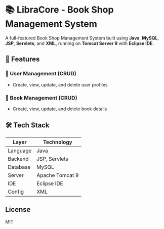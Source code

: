 # 📚 LibraCore - Book Shop Management System

A full-featured Book Shop Management System built using **Java**, **MySQL**, **JSP**, **Servlets**, and **XML**, running on **Tomcat Server 9** with **Eclipse IDE**.

## 🚀 Features

### 👤 User Management (CRUD)
- Create, view, update, and delete user profiles

### 📘 Book Management (CRUD)
- Create, view, update, and delete book details

## 🛠️ Tech Stack

| Layer        | Technology         |
|--------------|--------------------|
| Language     | Java               |
| Backend      | JSP, Servlets      |
| Database     | MySQL              |
| Server       | Apache Tomcat 9    |
| IDE          | Eclipse IDE        |
| Config       | XML                |

## License
MIT
